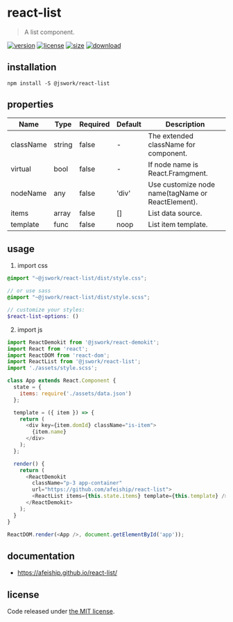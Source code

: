 # react-list
> A list component.

[![version][version-image]][version-url]
[![license][license-image]][license-url]
[![size][size-image]][size-url]
[![download][download-image]][download-url]

## installation
```shell
npm install -S @jswork/react-list
```

## properties
| Name      | Type   | Required | Default | Description                                       |
| --------- | ------ | -------- | ------- | ------------------------------------------------- |
| className | string | false    | -       | The extended className for component.             |
| virtual   | bool   | false    | -       | If node name is React.Framgment.                  |
| nodeName  | any    | false    | 'div'   | Use customize node name(tagName or ReactElement). |
| items     | array  | false    | []      | List data source.                                 |
| template  | func   | false    | noop    | List item template.                               |


## usage
1. import css
  ```scss
  @import "~@jswork/react-list/dist/style.css";

  // or use sass
  @import "~@jswork/react-list/dist/style.scss";

  // customize your styles:
  $react-list-options: ()
  ```
2. import js
  ```js
  import ReactDemokit from '@jswork/react-demokit';
  import React from 'react';
  import ReactDOM from 'react-dom';
  import ReactList from '@jswork/react-list';
  import './assets/style.scss';

  class App extends React.Component {
    state = {
      items: require('./assets/data.json')
    };

    template = ({ item }) => {
      return (
        <div key={item.domId} className="is-item">
          {item.name}
        </div>
      );
    };

    render() {
      return (
        <ReactDemokit
          className="p-3 app-container"
          url="https://github.com/afeiship/react-list">
          <ReactList items={this.state.items} template={this.template} />
        </ReactDemokit>
      );
    }
  }

  ReactDOM.render(<App />, document.getElementById('app'));

  ```

## documentation
- https://afeiship.github.io/react-list/


## license
Code released under [the MIT license](https://github.com/afeiship/react-list/blob/master/LICENSE.txt).

[version-image]: https://img.shields.io/npm/v/@jswork/react-list
[version-url]: https://npmjs.org/package/@jswork/react-list

[license-image]: https://img.shields.io/npm/l/@jswork/react-list
[license-url]: https://github.com/afeiship/react-list/blob/master/LICENSE.txt

[size-image]: https://img.shields.io/bundlephobia/minzip/@jswork/react-list
[size-url]: https://github.com/afeiship/react-list/blob/master/dist/react-list.min.js

[download-image]: https://img.shields.io/npm/dm/@jswork/react-list
[download-url]: https://www.npmjs.com/package/@jswork/react-list
